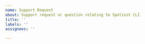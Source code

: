 ```yaml
---
name: Support Request
about: Support request or question relating to Spotinst CLI
title: ''
labels: ''
assignees: ''

---
```


<!--
STOP, PLEASE READ BEFORE CREATING AN ISSUE!

If you're looking for help, check [Stack Overflow](https://stackoverflow.com/questions/tagged/spotinst-cli/). You can also post your question on the [Spotinst Community Slack](http://slack.spotinst.com/).
-->
